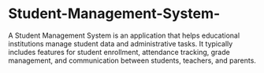 # Student-Management-System-
A Student Management System is an application that helps educational institutions manage student data and administrative tasks. It typically includes features for student enrollment, attendance tracking, grade management, and communication between students, teachers, and parents.

